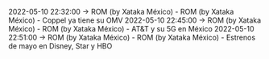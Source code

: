 2022-05-10 22:32:00 -> ROM (by Xataka México) - ROM (by Xataka México) - Coppel ya tiene su OMV
2022-05-10 22:45:00 -> ROM (by Xataka México) - ROM (by Xataka México) - AT&T y su 5G en México
2022-05-10 22:51:00 -> ROM (by Xataka México) - ROM (by Xataka México) - Estrenos de mayo en Disney, Star y HBO

